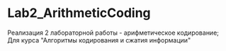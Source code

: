 # Lab2_ArithmeticCoding
Реализация 2 лабораторной работы - арифметическое кодирование; Для курса "Алгоритмы кодирования и сжатия информации"
